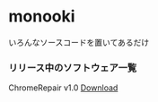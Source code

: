 # monooki
 いろんなソースコードを置いてあるだけ

### リリース中のソフトウェア一覧
ChromeRepair v1.0 [Download](https://github.com/hideki0403/monooki/blob/master/software/chrome_repair.exe)
